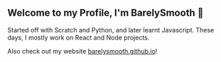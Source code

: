 ## Welcome to my Profile, I'm BarelySmooth 👋

Started off with Scratch and Python, and later learnt Javascript. These days, I mostly work on React and Node projects.

Also check out my website [barelysmooth.github.io](https://barelysmooth.github.io/ "Website Link")!

<!---
BarelySmooth/BarelySmooth is a ✨ special ✨ repository because its `README.md` (this file) appears on your GitHub profile.
You can click the Preview link to take a look at your changes.
--->
